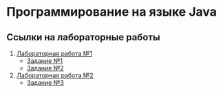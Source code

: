 # Программирование на языке Java
## Ссылки на лабораторные работы
1) [Лабораторная работа №1](https://github.com/shabolu/kniit_java/tree/main/src/solutions/lab1)
	- [Задание №1](https://github.com/shabolu/kniit_java/tree/main/src/solutions/lab1/task1)
	- [Задание №2](https://github.com/shabolu/kniit_java/tree/main/src/solutions/lab1/task2)
2) [Лабораторная работа №2](https://github.com/shabolu/kniit_java/tree/main/src/solutions/lab2)
	- [Задание №3](https://github.com/shabolu/kniit_java/tree/main/src/solutions/lab2/task3)